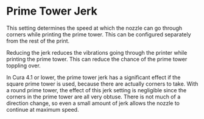 Prime Tower Jerk
====
This setting determines the speed at which the nozzle can go through corners while printing the prime tower. This can be configured separately from the rest of the print.

Reducing the jerk reduces the vibrations going through the printer while printing the prime tower. This can reduce the chance of the prime tower toppling over.

In Cura 4.1 or lower, the prime tower jerk has a significant effect if the square prime tower is used, because there are actually corners to take. With a round prime tower, the effect of this jerk setting is negligible since the corners in the prime tower are all very obtuse. There is not much of a direction change, so even a small amount of jerk allows the nozzle to continue at maximum speed.